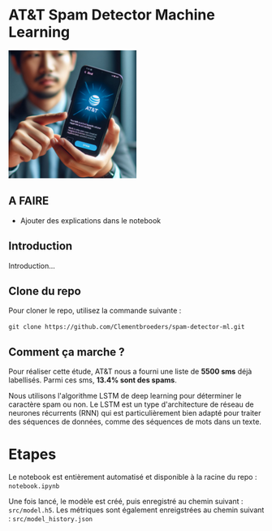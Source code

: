 # AT&T Spam Detector Machine Learning

<img src="img/image.jpg" alt="Image" width="50%" height="50%">


## A FAIRE

- Ajouter des explications dans le notebook


## Introduction

Introduction...


## Clone du repo

Pour cloner le repo, utilisez la commande suivante :

`git clone https://github.com/Clementbroeders/spam-detector-ml.git`


## Comment ça marche ?

Pour réaliser cette étude, AT&T nous a fourni une liste de **5500 sms** déjà labellisés. Parmi ces sms, **13.4% sont des spams**.

Nous utilisons l'algorithme LSTM de deep learning pour déterminer le caractère spam ou non. Le LSTM est un type d'architecture de réseau de neurones récurrents (RNN) qui est particulièrement bien adapté pour traiter des séquences de données, comme des séquences de mots dans un texte.


# Etapes

Le notebook est entièrement automatisé et disponible à la racine du repo : `notebook.ipynb`

Une fois lancé, le modèle est créé, puis enregistré au chemin suivant : `src/model.h5`. Les métriques sont également enreigstrées au chemin suivant : `src/model_history.json`